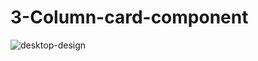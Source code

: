 # 3-Column-card-component
![desktop-design](https://user-images.githubusercontent.com/98693285/221366055-42fcc19d-47d2-4495-bec6-a3e22b00f80e.jpg)

